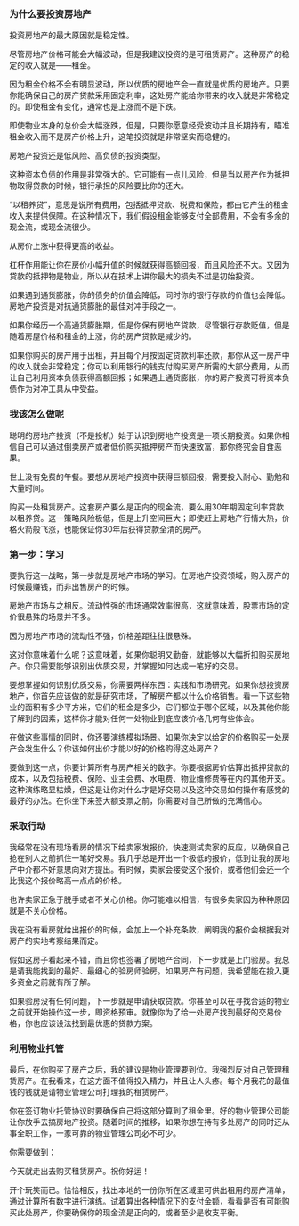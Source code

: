 ### 为什么要投资房地产

投资房地产的最大原因就是稳定性。

尽管房地产价格可能会大幅波动，但是我建议投资的是可租赁房产。这种房产的稳定的收入就是——租金。

因为租金价格不会有明显波动，所以优质的房地产会一直就是优质的房地产。只要你能确保自己的房产贷款采用固定利率，这处房产能给你带来的收入就是非常稳定的。即使租金有变化，通常也是上涨而不是下跌。

即使物业本身的总价会大幅涨跌，但是，只要你愿意经受波动并且长期持有，瞄准租金收入而不是房产价格上升，这笔投资就是非常坚实而稳健的。

房地产投资还是低风险、高负债的投资类型。

这种资本负债的作用是非常强大的。它可能有一点儿风险，但是当以房产作为抵押物取得贷款的时候，银行承担的风险要比你的还大。

“以租养贷”，意思是说所有费用，包括抵押贷款、税费和保险，都由它产生的租金收入来提供保障。在这种情况下，我们假设租金能够支付全部费用，不会有多余的现金流，或现金流很少。

从房价上涨中获得更高的收益。

杠杆作用能让你在房价小幅升值的时候就获得高额回报，而且风险还不大。又因为贷款的抵押物是物业，所以从在技术上讲你最大的损失不过是初始投资。

如果遇到通货膨胀，你的债务的价值会降低，同时你的银行存款的价值也会降低。房地产投资是对抗通货膨胀的最佳对冲手段之一。

如果你经历一个高通货膨胀期，但是你保有房地产贷款，尽管银行存款贬值，但是随着房屋价格和租金的上涨，你的房产贷款是减少的。

如果你购买的房产用于出租，并且每个月按固定贷款利率还款，那你从这一房产中的收入就会非常稳定；你可以利用银行的钱支付购买房产所需的大部分费用，从而让自己利用资本负债获得高额回报；如果遇上通货膨胀，你的房产投资可将资本负债作为对冲工具从中受益。

### 我该怎么做呢

聪明的房地产投资（不是投机）始于认识到房地产投资是一项长期投资。如果你相信自己可以通过倒卖房产或者低价购买抵押房产而快速致富，那你终究会自食恶果。

世上没有免费的午餐。要想从房地产投资中获得巨额回报，需要投入耐心、勤勉和大量时间。

购买一处租赁房产。这套房产要么是正向的现金流，要么用30年期固定利率贷款以租养贷。这一策略风险极低，但是上升空间巨大；即使赶上房地产行情大热，价格火箭般飞涨，也能保证你30年后获得贷款全清的房产。

### 第一步：学习

要执行这一战略，第一步就是房地产市场的学习。在房地产投资领域，购入房产的时候最赚钱，而非出售房产的时候。

房地产市场与之相反。流动性强的市场通常效率很高，这就意味着，股票市场的定价很悬殊的场景并不多。

因为房地产市场的流动性不强，价格差距往往很悬殊。

这对你意味着什么呢？这意味着，如果你聪明又勤奋，就能够以大幅折扣购买房地产。你只需要能够识别出优质交易，并掌握如何达成一笔好的交易。

要想掌握如何识别优质交易，你需要两样东西：实践和市场研究。如果你想投资房地产，你首先应该做的就是研究市场，了解房产都以什么价格销售。看一下这些物业的面积有多少平方米，它们的租金是多少，它们都位于哪个区域，以及其他你能了解到的因素，这样你才能对任何一处物业到底应该价格几何有些体会。

在做这些事情的同时，你还要演练模拟场景。如果你决定以给定的价格购买一处房产会发生什么？你该如何出价才能以好的价格购得这处房产？

要做到这一点，你要计算所有与房产相关的数字。你要根据房价估算出抵押贷款的成本，以及包括税费、保险、业主会费、水电费、物业维修费等在内的其他开支。这种演练略显枯燥，但这是让你对什么才是好交易以及这种交易如何操作有感觉的最好的办法。在你坐下来签大额支票之前，你需要对自己所做的充满信心。

### 采取行动

我经常在没有现场看房的情况下给卖家发报价，快速测试卖家的反应，以确保自己抢在别人之前抓住一笔好交易。我几乎总是开出一个极低的报价，低到让我的房地产中介都不好意思向对方提出。有时候，卖家会接受这个报价，或者他们会还一个比我这个报价略高一点点的价格。

也许卖家正急于脱手或者不关心价格。你可能难以相信，有很多卖家因为种种原因就是不关心价格。

我在没有看房就给出报价的时候，会加上一个补充条款，阐明我的报价会根据我对房产的实地考察结果而定。

假如这房子看起来不错，而且你也签署了房地产合同，下一步就是上门验房。我总是请我能找到的最好、最细心的验房师验房。如果房产有问题，我希望能在投入更多资金之前就有所了解。

如果验房没有任何问题，下一步就是申请获取贷款。你甚至可以在寻找合适的物业之前就开始操作这一步，即资格预审。就像你为了给一处房产找到最好的交易价格，你也应该设法找到最优惠的贷款方案。

### 利用物业托管

最后，在你购买了房产之后，我的建议是物业管理要到位。我强烈反对自己管理租赁房产。在我看来，在这方面不值得投入精力，并且让人头疼。每个月我花的最值钱的钱就是请物业管理公司打理我的租赁房产。

你在签订物业托管协议时要确保自己将这部分算到了租金里。好的物业管理公司能让你放手去搞房地产投资。随着时间的推移，如果你想在持有多处房产的同时还从事全职工作，一家可靠的物业管理公司必不可少。

你需要做到：

今天就走出去购买租赁房产。祝你好运！

开个玩笑而已。恰恰相反，找出本地的一份你所在区域里可供出租用的房产清单，通过计算所有数字进行演练。试着算出各种情况下的支付金额，看看是否有可能购买此处房产，你要确保你的现金流是正向的，或者至少是收支平衡。

